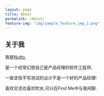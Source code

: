 ```yaml
---
layout: page
title: About
permalink: /About/
feature-img: "img/sample_feature_img_2.png"
---
```


## 关于我

我是[Nutto][home_page],

是一个经常幻想自己是产品经理的软件工程师,

一直坚信不写测试的设计不是一个好的产品经理!

喜欢交流也喜欢吹水,可以在Find Me中与我闲聊.

[home_page]: /